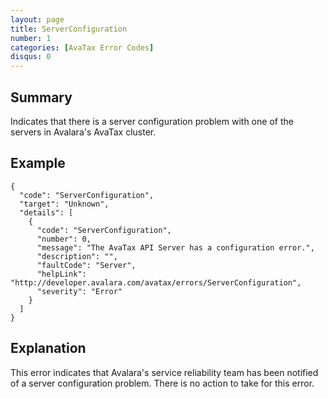 ```yaml
---
layout: page
title: ServerConfiguration
number: 1
categories: [AvaTax Error Codes]
disqus: 0
---
```


## Summary

Indicates that there is a server configuration problem with one of the servers in Avalara's AvaTax cluster.

## Example

    {
      "code": "ServerConfiguration",
      "target": "Unknown",
      "details": [
        {
          "code": "ServerConfiguration",
          "number": 0,
          "message": "The AvaTax API Server has a configuration error.",
          "description": "",
          "faultCode": "Server",
          "helpLink": "http://developer.avalara.com/avatax/errors/ServerConfiguration",
          "severity": "Error"
        }
      ]
    }

## Explanation

This error indicates that Avalara's service reliability team has been notified of a server configuration problem.  There is no action to take for this error.
